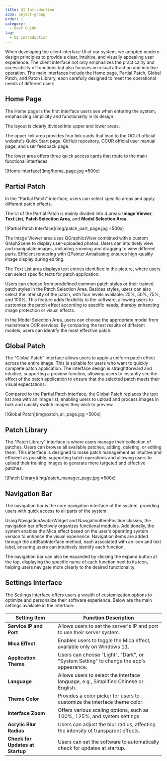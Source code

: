 ```yaml
---
title: UI Introduction
icon: object-group
order: 1
category:
  - User Guide
tag:
  - UI Introduction
---
```


When developing the client interface UI of our system, we adopted modern design principles to provide a clear, intuitive, and visually appealing user experience. The client interface not only emphasizes the practicality and accessibility of functions but also focuses on visual attraction and intuitive operation. The main interfaces include the Home page, Partial Patch, Global Patch, and Patch Library, each carefully designed to meet the operational needs of different users.

## Home Page

The Home page is the first interface users see when entering the system, emphasizing simplicity and functionality in its design.

The layout is clearly divided into upper and lower areas.

The upper link area provides four link cards that lead to the OCUR official website's Quick Start page, GitHub repository, OCUR official user manual page, and user feedback page.

The lower area offers three quick access cards that route to the main functional interfaces.

![Home Interface](img/home_page.jpg =500x)

## Partial Patch

In the "Partial Patch" interface, users can select specific areas and apply different patch effects.

The UI of the Partial Patch is mainly divided into 4 areas: **Image Viewer**, **Text List**, **Patch Selection Area**, and **Model Selection Area**.

![Partial Patch Interface](img/patch_part_page.jpg =500x)

The Image Viewer area uses QGraphicsView combined with a custom GraphScene to display user-uploaded photos. Users can intuitively view and manipulate images, including zooming and dragging to view different parts. Efficient rendering with QPainter.Antialiasing ensures high-quality image display during editing.

The Text List area displays text entries identified in the picture, where users can select specific texts for patch application.

Users can choose from predefined common patch styles or their trained patch styles in the Patch Selection Area. Besides styles, users can also select the intensity of the patch, with four levels available: 25%, 50%, 75%, and 100%. This feature adds flexibility to the software, allowing users to customize the patch effect according to specific needs, thereby enhancing image protection or visual effects.

In the Model Selection Area, users can choose the appropriate model from mainstream OCR services. By comparing the test results of different models, users can identify the most effective patch.

## Global Patch

The "Global Patch" interface allows users to apply a uniform patch effect across the entire image. This is suitable for users who want to quickly complete patch application. The interface design is straightforward and intuitive, supporting a preview function, allowing users to instantly see the effect of the patch application to ensure that the selected patch meets their visual expectations.

Compared to the Partial Patch interface, the Global Patch replaces the text list area with an image list, enabling users to upload and process images in bulk and quickly switch images they wish to preview.

![Global Patch](img/patch_all_page.jpg =500x)

## Patch Library

The "Patch Library" interface is where users manage their collection of patches. Users can browse all available patches, adding, deleting, or editing them. This interface is designed to make patch management as intuitive and efficient as possible, supporting batch operations and allowing users to upload their training images to generate more targeted and effective patches.

![Patch Library](img/patch_manager_page.jpg =500x)

## Navigation Bar

The navigation bar is the core navigation interface of the system, providing users with quick access to all parts of the system.

Using NavigationAvatarWidget and NavigationItemPosition classes, the navigation bar effectively organizes functional modules. Additionally, the system enables the Mica effect based on the user's operating system version to enhance the visual experience. Navigation items are added through the addSubInterface method, each associated with an icon and text label, ensuring users can intuitively identify each function.

The navigation bar can also be expanded by clicking the expand button at the top, displaying the specific name of each function next to its icon, helping users navigate more clearly to the desired functionality.



## Settings Interface

The Settings interface offers users a wealth of customization options to optimize and personalize their software experience. Below are the main settings available in the interface:

| **Setting Item**          | **Function Description**                                                   |
|---------------------------|---------------------------------------------------------------------------|
| **Service IP and Port**   | Allows users to set the server's IP and port to use their server system.   |
| **Mica Effect**           | Enables users to toggle the Mica effect, available only on Windows 11.     |
| **Application Theme**     | Users can choose "Light", "Dark", or "System Setting" to change the app's appearance. |
| **Language**              | Allows users to select the interface language, e.g., Simplified Chinese or English. |
| **Theme Color**           | Provides a color picker for users to customize the interface theme color.  |
| **Interface Zoom**        | Offers various scaling options, such as 100%, 125%, and system settings.  |
| **Acrylic Blur Radius**   | Users can adjust the blur radius, affecting the intensity of transparent effects. |
| **Check for Updates at Startup** | Users can set the software to automatically check for updates at startup. |
